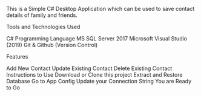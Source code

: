 
This is a Simple C# Desktop Application which can be used to save contact details of family and friends. 

Tools and Technologies Used

C# Programming Language
MS SQL Server 2017
Microsoft Visual Studio (2019)
Git & Github (Version Control)




Features

Add New Contact
Update Existing Contact
Delete Existing Contact
Instructions to Use
Download or Clone this project
Extract and Restore Database
Go to App Config
Update your Connection String
You are Ready to Go
